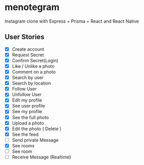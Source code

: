 # menotegram

Instagram clone with Express + Prisma + React and React Native

## User Stories

-   [x] Create account
-   [x] Request Secret
-   [x] Confirm Secret(Login)
-   [x] Like / Unlike a photo
-   [x] Comment on a photo
-   [x] Search by user
-   [x] Search by location
-   [x] Follow User
-   [x] Unfollow User
-   [x] Edit my profile
-   [x] See user profile
-   [x] See my profile
-   [x] See the full photo
-   [x] Upload a photo
-   [x] Edit the photo ( Delete )
-   [x] See the feed
-   [ ] Send private Message
-   [x] See rooms
-   [ ] See room
-   [ ] Receive Message (Realtime)
